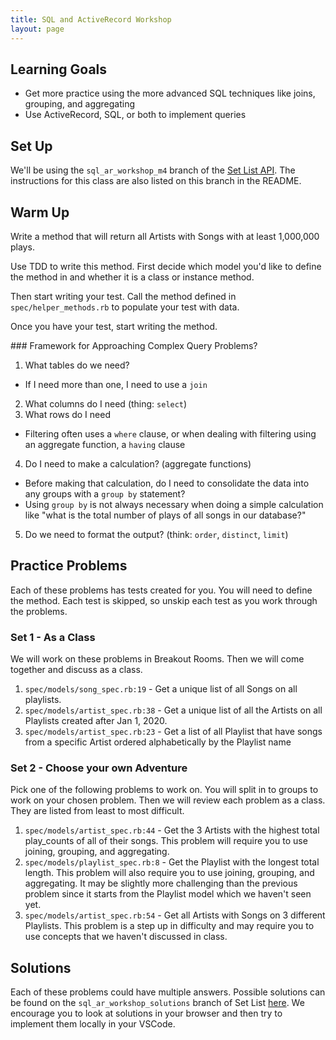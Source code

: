 ```yaml
---
title: SQL and ActiveRecord Workshop
layout: page
---
```


## Learning Goals
* Get more practice using the more advanced SQL techniques like joins, grouping, and aggregating
* Use ActiveRecord, SQL, or both to implement queries

## Set Up

We'll be using the `sql_ar_workshop_m4` branch of the [Set List API](https://github.com/turingschool-examples/set-list-api/tree/sql_ar_workshop_m4). The instructions for this class are also listed on this branch in the README.

## Warm Up

Write a method that will return all Artists with Songs with at least 1,000,000 plays.

Use TDD to write this method. First decide which model you'd like to define the method in and whether it is a class or instance method.

Then start writing your test. Call the method defined in `spec/helper_methods.rb` to populate your test with data.

Once you have your test, start writing the method.

<section class="dropdown">
### Framework for Approaching Complex Query Problems?

1. What tables do we need?
  - If I need more than one, I need to use a `join`
2. What columns do I need (thing: `select`)
3. What rows do I need
  - Filtering often uses a `where` clause, or when dealing with filtering using an aggregate function, a `having` clause
4. Do I need to make a calculation? (aggregate functions)
  - Before making that calculation, do I need to consolidate the data into any groups with a `group by` statement?
  - Using `group by` is not always necessary when doing a simple calculation like "what is the total number of plays of all songs in our database?"
5.  Do we need to format the output? (think: `order`, `distinct`, `limit`)

</section>


## Practice Problems

Each of these problems has tests created for you. You will need to define the method. Each test is skipped, so unskip each test as you work through the problems. 

### Set 1 - As a Class

We will work on these problems in Breakout Rooms. Then we will come together and discuss as a class.

1. `spec/models/song_spec.rb:19` - Get a unique list of all Songs on all playlists. 
1. `spec/models/artist_spec.rb:38` - Get a unique list of all the Artists on all Playlists created after Jan 1, 2020. 
1. `spec/models/artist_spec.rb:23` - Get a list of all Playlist that have songs from a specific Artist ordered alphabetically by the Playlist name 

### Set 2 - Choose your own Adventure

Pick one of the following problems to work on. You will split in to groups to work on your chosen problem. Then we will review each problem as a class. They are listed from least to most difficult.

1. `spec/models/artist_spec.rb:44` - Get the 3 Artists with the highest total play_counts of all of their songs. This problem will require you to use joining, grouping, and aggregating.
1. `spec/models/playlist_spec.rb:8` - Get the Playlist with the longest total length. This problem will also require you to use joining, grouping, and aggregating. It may be slightly more challenging than the previous problem since it starts from the Playlist model which we haven't seen yet.
1. `spec/models/artist_spec.rb:54` - Get all Artists with Songs on 3 different Playlists. This problem is a step up in difficulty and may require you to use concepts that we haven't discussed in class.

## Solutions

Each of these problems could have multiple answers. Possible solutions can be found on the `sql_ar_workshop_solutions` branch of Set List [here](https://github.com/turingschool-examples/set-list-api/tree/sql_ar_workshop_solutions). We encourage you to look at solutions in your browser and then try to implement them locally in your VSCode.